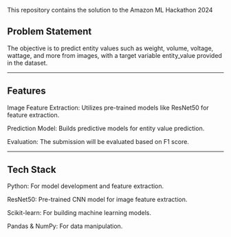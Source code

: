 This repository contains the solution to the Amazon ML Hackathon 2024

## Problem Statement

The objective is to predict entity values such as weight, volume, voltage, wattage, and more from images, with a target variable entity_value provided in the dataset.

---

## Features

Image Feature Extraction: Utilizes pre-trained models like ResNet50 for feature extraction.

Prediction Model: Builds predictive models for entity value prediction.

Evaluation: The submission will be evaluated based on F1 score.

---
## Tech Stack

Python: For model development and feature extraction.

ResNet50: Pre-trained CNN model for image feature extraction.

Scikit-learn: For building machine learning models.

Pandas & NumPy: For data manipulation.
